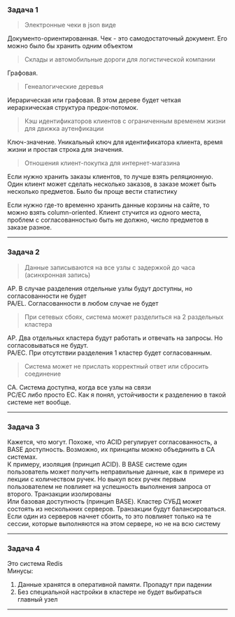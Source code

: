 ### Задача 1

> Электронные чеки в json виде   

Документо-ориентированная. Чек - это самодостаточный документ. Его можно было бы хранить одним объектом
> Склады и автомобильные дороги для логистической компании

Графовая. 
> Генеалогические деревья

Иерарическая или графовая. В этом дереве будет четкая иерархическая структура предок-потомок.
> Кэш идентификаторов клиентов с ограниченным временем жизни для движка аутенфикации

Ключ-значение. Уникальный ключ для идентификатора клиента, время жизни и простая строка для значения. 
> Отношения клиент-покупка для интернет-магазина

Если нужно хранить заказы клиентов, то лучше взять реляционную. Один клиент может сделать несколько заказов, в заказе может быть несколько предметов. Было бы проще вести статистику  

Если нужно где-то временно хранить данные корзины на сайте, то можно взять column-oriented. Клиент стучится из одного места, проблем с согласованностью быть не должно, число предметов в заказе разное.

---
### Задача 2

> Данные записываются на все узлы с задержкой до часа (асинхронная запись)

AP. В случае разделения отдельные узлы будут доступны, но согласованности не будет  
PA/EL. Согласованности в любом случае не будет
> При сетевых сбоях, система может разделиться на 2 раздельных кластера

AP. Два отдельных кластера будут работать и отвечать на запросы. Но согласовываться не будут.  
PA/EC. При отсутствии разделения 1 кластер будет согласованным.
> Система может не прислать корректный ответ или сбросить соединение

CA. Система доступна, когда все узлы на связи  
PC/EC либо просто EC. Как я понял, устойчивости к разделению в такой системе нет вообще.

---
### Задача 3

Кажется, что могут. Похоже, что ACID регулирует согласованность, а BASE доступность. Возможно, их принципы можно объединить в CA системах.  
К примеру, изоляция (принцип ACID). В BASE системе один пользователь может получить неправильные данные, как в примере из лекции с количеством ручек. Но выкуп всех ручек первым пользователем не повлияет на успешность выполнения запроса от второго. Транзакции изолированы  
Или базовая доступность (принцип BASE). Кластер СУБД может состоять из несколькних серверов. Транзакции будут балансироваться. Если один из серверов начнет сбоить, то это повлияет только на те сессии, которые выполняются на этом сервере, но не на всю систему

---
### Задача 4

Это система Redis  
Минусы:
1. Данные хранятся в оперативной памяти. Пропадут при падении
2. Без специальной настройки в кластере не будет выбираться главный узел

---
